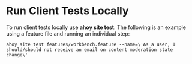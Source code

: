 # Run Client Tests Locally

To run client tests locally use **ahoy site test**. The following is an example using a feature file and running an individual step:

```
ahoy site test features/workbench.feature --name=\'As a user, I should/should not receive an email on content moderation state change\'
```
